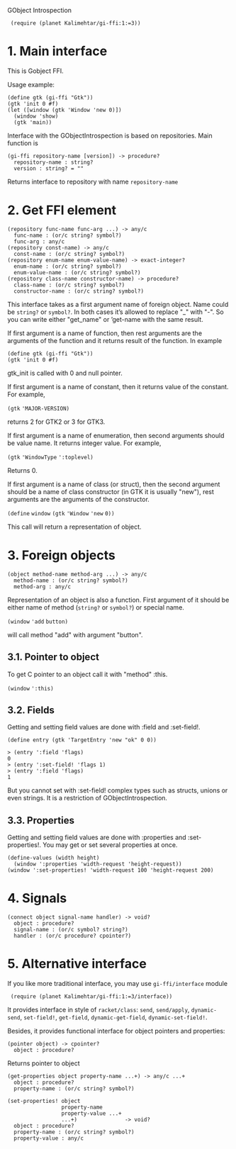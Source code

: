 GObject Introspection

```racket
 (require (planet Kalimehtar/gi-ffi:1:=3))
```

# 1. Main interface

This is Gobject FFI.

Usage example:

```racket
(define gtk (gi-ffi "Gtk"))         
(gtk 'init 0 #f)                    
(let ([window (gtk 'Window 'new 0)])
  (window 'show)                    
  (gtk 'main))                      
```

Interface with the GObjectIntrospection is based on repositories. Main
function is

```racket
(gi-ffi repository-name [version]) -> procedure?
  repository-name : string?                     
  version : string? = ""                        
```

Returns interface to repository with name `repository-name`

# 2. Get FFI element

```racket
(repository func-name func-arg ...) -> any/c            
  func-name : (or/c string? symbol?)                    
  func-arg : any/c                                      
(repository const-name) -> any/c                        
  const-name : (or/c string? symbol?)                   
(repository enum-name enum-value-name) -> exact-integer?
  enum-name : (or/c string? symbol?)                    
  enum-value-name : (or/c string? symbol?)              
(repository class-name constructor-name) -> procedure?  
  class-name : (or/c string? symbol?)                   
  constructor-name : (or/c string? symbol?)             
```

This interface takes as a first argument name of foreign object. Name
could be `string?` or `symbol?`. In both cases it’s allowed to replace
"\_" with "-". So you can write either "get\_name" or ’get-name with the
same result.

If first argument is a name of function, then rest arguments are the
arguments of the function and it returns result of the function. In
example

```racket
(define gtk (gi-ffi "Gtk"))
(gtk 'init 0 #f)           
```

gtk\_init is called with 0 and null pointer.

If first argument is a name of constant, then it returns value of the
constant. For example,

`(gtk` `'MAJOR-VERSION)`

returns 2 for GTK2 or 3 for GTK3.

If first argument is a name of enumeration, then second arguments should
be value name. It returns integer value. For example,

`(gtk` `'WindowType` `':toplevel)`

Returns 0.

If first argument is a name of class (or struct), then the second
argument should be a name of class constructor (in GTK it is usually
"new"), rest arguments are the arguments of the constructor.

`(define` `window` `(gtk` `'Window` `'new` `0))`

This call will return a representation of object.

# 3. Foreign objects

```racket
(object method-name method-arg ...) -> any/c
  method-name : (or/c string? symbol?)      
  method-arg : any/c                        
```

Representation of an object is also a function. First argument of it
should be either name of method (`string?` or `symbol?`) or special
name.

`(window` `'add` `button)`

will call method "add" with argument "button".

## 3.1. Pointer to object

To get C pointer to an object call it with "method" :this.

`(window` `':this)`

## 3.2. Fields

Getting and setting field values are done with :field and :set-field!.

```racket
(define entry (gtk 'TargetEntry 'new "ok" 0 0))
                                               
> (entry ':field 'flags)                       
0                                              
> (entry ':set-field! 'flags 1)                
> (entry ':field 'flags)                       
1                                              
```

But you cannot set with :set-field! complex types such as structs,
unions or even strings. It is a restriction of GObjectIntrospection.

## 3.3. Properties

Getting and setting field values are done with :properties and
:set-properties!. You may get or set several properties at once.

```racket
(define-values (width height)                                    
  (window ':properties 'width-request 'height-request))          
(window ':set-properties! 'width-request 100 'height-request 200)
```

# 4. Signals

```racket
(connect object signal-name handler) -> void?
  object : procedure?                        
  signal-name : (or/c symbol? string?)       
  handler : (or/c procedure? cpointer?)      
```

# 5. Alternative interface

If you like more traditional interface, you may use `gi-ffi/interface`
module

```racket
 (require (planet Kalimehtar/gi-ffi:1:=3/interface))
```

It provides interface in style of `racket/class`: `send`, `send/apply`,
`dynamic-send`, `set-field!`, `get-field`, `dynamic-get-field`,
`dynamic-set-field!`.

Besides, it provides functional interface for object pointers and
properties:

```racket
(pointer object) -> cpointer?
  object : procedure?        
```

Returns pointer to object

```racket
(get-properties object property-name ...+) -> any/c ...+
  object : procedure?                                   
  property-name : (or/c string? symbol?)                
```

```racket
(set-properties! object                      
                 property-name               
                 property-value ...+         
                 ...+)               -> void?
  object : procedure?                        
  property-name : (or/c string? symbol?)     
  property-value : any/c                     
```
